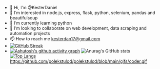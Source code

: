 - 👋 Hi, I’m @KesterDaniel
- 👀 I’m interested in node.js, express, flask, python, selenium, pandas and beautifulsoup
- 🌱 I’m currently learning python
- 💞️ I’m looking to collaborate on web development, data scraping and automation projects
- 📫 How to reach me kesterdan17@gmail.com
- [![GitHub Streak](https://streak-stats.demolab.com/?user=KesterDaniel&theme=dark)](https://git.io/streak-stats)
- [![Ashutosh's github activity graph](https://github-readme-activity-graph.cyclic.app/graph?username=KesterDaniel&theme=react-dark)](https://github.com/ashutosh00710/github-readme-activity-graph)
![Anurag's GitHub stats](https://github-readme-stats.vercel.app/api?username=KesterDaniel&count_private=true&theme=dracula)
[![Top Langs](https://github-readme-stats.vercel.app/api/top-langs/?username=KesterDaniel&layout=compact)](https://github.com/anuraghazra/github-readme-stats)
https://github.com/polekstulod/polekstulod/blob/main/gifs/coder.gif

<!---
KesterDaniel/KesterDaniel is a ✨ special ✨ repository because its `README.md` (this file) appears on your GitHub profile.
You can click the Preview link to take a look at your changes.
--->
